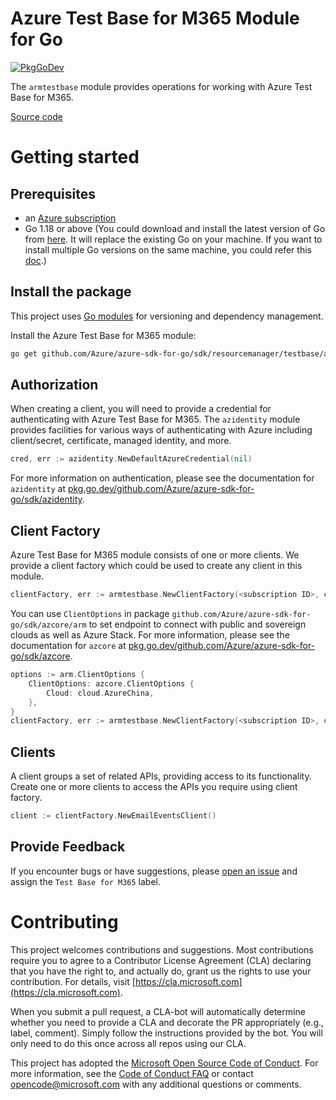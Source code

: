 # Azure Test Base for M365 Module for Go

[![PkgGoDev](https://pkg.go.dev/badge/github.com/Azure/azure-sdk-for-go/sdk/resourcemanager/testbase/armtestbase)](https://pkg.go.dev/github.com/Azure/azure-sdk-for-go/sdk/resourcemanager/testbase/armtestbase)

The `armtestbase` module provides operations for working with Azure Test Base for M365.

[Source code](https://github.com/Azure/azure-sdk-for-go/tree/main/sdk/resourcemanager/testbase/armtestbase)

# Getting started

## Prerequisites

- an [Azure subscription](https://azure.microsoft.com/free/)
- Go 1.18 or above (You could download and install the latest version of Go from [here](https://go.dev/doc/install). It will replace the existing Go on your machine. If you want to install multiple Go versions on the same machine, you could refer this [doc](https://go.dev/doc/manage-install).)

## Install the package

This project uses [Go modules](https://github.com/golang/go/wiki/Modules) for versioning and dependency management.

Install the Azure Test Base for M365 module:

```sh
go get github.com/Azure/azure-sdk-for-go/sdk/resourcemanager/testbase/armtestbase
```

## Authorization

When creating a client, you will need to provide a credential for authenticating with Azure Test Base for M365.  The `azidentity` module provides facilities for various ways of authenticating with Azure including client/secret, certificate, managed identity, and more.

```go
cred, err := azidentity.NewDefaultAzureCredential(nil)
```

For more information on authentication, please see the documentation for `azidentity` at [pkg.go.dev/github.com/Azure/azure-sdk-for-go/sdk/azidentity](https://pkg.go.dev/github.com/Azure/azure-sdk-for-go/sdk/azidentity).

## Client Factory

Azure Test Base for M365 module consists of one or more clients. We provide a client factory which could be used to create any client in this module.

```go
clientFactory, err := armtestbase.NewClientFactory(<subscription ID>, cred, nil)
```

You can use `ClientOptions` in package `github.com/Azure/azure-sdk-for-go/sdk/azcore/arm` to set endpoint to connect with public and sovereign clouds as well as Azure Stack. For more information, please see the documentation for `azcore` at [pkg.go.dev/github.com/Azure/azure-sdk-for-go/sdk/azcore](https://pkg.go.dev/github.com/Azure/azure-sdk-for-go/sdk/azcore).

```go
options := arm.ClientOptions {
    ClientOptions: azcore.ClientOptions {
        Cloud: cloud.AzureChina,
    },
}
clientFactory, err := armtestbase.NewClientFactory(<subscription ID>, cred, &options)
```

## Clients

A client groups a set of related APIs, providing access to its functionality.  Create one or more clients to access the APIs you require using client factory.

```go
client := clientFactory.NewEmailEventsClient()
```

## Provide Feedback

If you encounter bugs or have suggestions, please
[open an issue](https://github.com/Azure/azure-sdk-for-go/issues) and assign the `Test Base for M365` label.

# Contributing

This project welcomes contributions and suggestions. Most contributions require
you to agree to a Contributor License Agreement (CLA) declaring that you have
the right to, and actually do, grant us the rights to use your contribution.
For details, visit [https://cla.microsoft.com](https://cla.microsoft.com).

When you submit a pull request, a CLA-bot will automatically determine whether
you need to provide a CLA and decorate the PR appropriately (e.g., label,
comment). Simply follow the instructions provided by the bot. You will only
need to do this once across all repos using our CLA.

This project has adopted the
[Microsoft Open Source Code of Conduct](https://opensource.microsoft.com/codeofconduct/).
For more information, see the
[Code of Conduct FAQ](https://opensource.microsoft.com/codeofconduct/faq/)
or contact [opencode@microsoft.com](mailto:opencode@microsoft.com) with any
additional questions or comments.